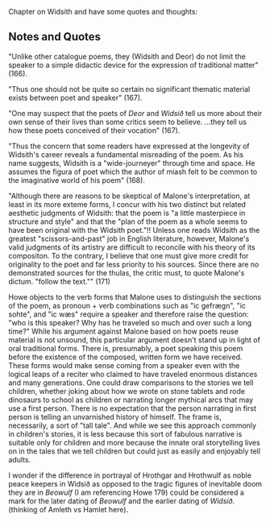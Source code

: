 Chapter on Widsith and have some quotes and thoughts:

## Notes and Quotes

"Unlike other catalogue poems, they (Widsith and Deor) do not limit the speaker to a simple didactic device for the expression of traditional matter" (166).

"Thus one should not be quite so certain no significant thematic material exists between poet and speaker" (167).

"One may suspect that the poets of *Deor* and *Widsið* tell us more about their own sense of their lives than some critics seem to believe. ...they tell us how these poets conceived of their vocation" (167).

"Thus the concern that some readers have expressed at the longevity of Widsith's career reveals a fundamental misreading of the poem. As his name suggests, Widsith is a "wide-journeyer" through time and space. He assumes the figura of poet which the author of miash felt to be common to the imaginative world of his poem" (168).

"Although there are reasons to be skeptical of Malone's interpretation, at least in its more exteme forms, I concur with his two distinct but related aesthetic judgments of Widsith: that the poem is "a little masterpiece in structure and style" and that the "plan of the poem as a whole seems to have been original with the Widsith poet."!! Unless one reads Widsith as the greatest "scissors-and-past" job in English literature, however, Malone's valid judgments of its artistry are difficult to reconcile with his theory of its compositon. To the contrary, I believe that one must give more credit for originality to the poet and far less priority to his sources. Since there are no demonstrated sources for the thulas, the critic must, to quote Malone's dictum. "follow the text."" (171)

Howe objects to the verb forms that Malone uses to distinguish the sections of the poem, as pronoun + verb combinations such as "ic gefrægn", "ic sohte", and "ic wæs" require a speaker and therefore raise the question: "who is this speaker? Why has he traveled so much and over such a long time?" While his argument against Malone based on how poets reuse material is not unsound, this particular argument doesn't stand up in light of oral traditional forms. There is, presumably, a poet speaking this poem before the existence of the composed, written form we have received. These forms would make sense coming from a speaker even with the logical leaps of a reciter who claimed to have traveled enormous distances and many generations. One could draw comparisons to the stories we tell children, whether joking about how we wrote on stone tablets and rode dinosaurs to school as children or narrating longer mythical arcs that may use a first person. There is no expectation that the person narrating in first person is telling an unvarnished history of himself. The frame is, necessarily, a sort of "tall tale". And while we see this approach commonly in children's stories, it is less because this sort of fabulous narrative is suitable only for children and more because the innate oral storytelling lives on in the tales that we tell children but could just as easily and enjoyably tell adults.

I wonder if the difference in portrayal of Hrothgar and Hrothwulf as noble peace keepers in Widsið as opposed to the tragic figures of inevitable doom they are in _Beowulf_ (I am referencing Howe 179) could be considered a mark for the later dating of _Beowulf_ and the earlier dating of _Widsið_. (thinking of Amleth vs Hamlet here).